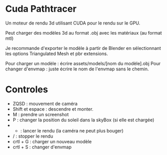 # Cuda Pathtracer

Un moteur de rendu 3d utilisant CUDA pour le rendu sur le GPU.

Peut charger des modèles 3d au format .obj avec les matériaux (au format mtl) 

Je recommande d'exporter le modèle à partir de Blender en sélectionnant les options Triangulated Mesh et pbr extensions. 

Pour charger un modèle : écrire assets/models/[nom du modèle].obj
Pour changer d'envmap : juste écrire le nom de l'envmap sans le chemin. 

# Controles 

- ZQSD : mouvement de caméra 
- Shift et espace : descendre et monter. 
- M : prendre un screenshot
- P : changer la position du soleil dans la skyBox (si elle est chargée) 
- * : lancer le rendu (la caméra ne peut plus bouger)
- / : stopper le rendu
- crtl + G : charger un nouveau modèle
- crtl + S : changer d'envmap
